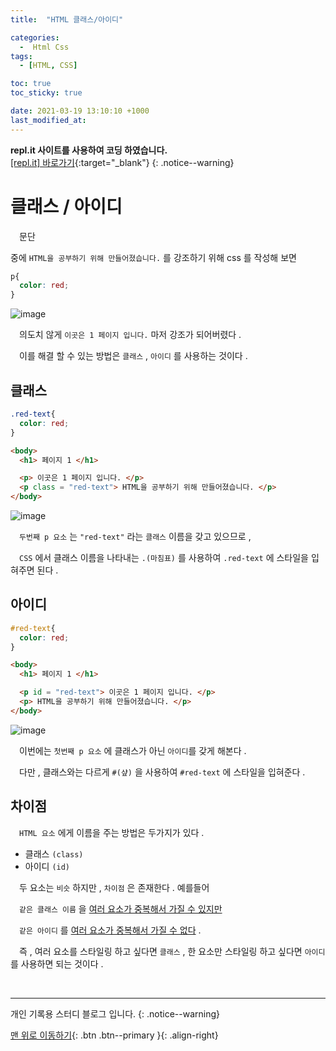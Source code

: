 ```yaml
---
title:  "HTML 클래스/아이디" 

categories:
  -  Html Css
tags:
  - [HTML, CSS]

toc: true
toc_sticky: true

date: 2021-03-19 13:10:10 +1000
last_modified_at: 
---
```

**repl.it 사이트를 사용하여 코딩 하였습니다.**   
[[repl.it] 바로가기](https://replit.com/){:target="_blank"}
{: .notice--warning}

# 클래스 / 아이디

　문단 <p> 중에 `HTML을 공부하기 위해 만들어졌습니다.` 를 강조하기 위해 css 를 작성해 보면

```css
p{
  color: red;
}
```
![image](https://user-images.githubusercontent.com/50429028/111738873-7357c980-88c5-11eb-864d-66d51a1a6883.png)

　의도치 않게 `이곳은 1 페이지 입니다.` 마저 강조가 되어버렸다 .

　이를 해결 할 수 있는 방법은 `클래스` , `아이디` 를 사용하는 것이다 .

## 클래스

```css
.red-text{
  color: red;
}
```
```html
<body>
  <h1> 페이지 1 </h1>

  <p> 이곳은 1 페이지 입니다. </p>
  <p class = "red-text"> HTML을 공부하기 위해 만들어졌습니다. </p>
</body>
```

![image](https://user-images.githubusercontent.com/50429028/111739489-77d0b200-88c6-11eb-99e6-0753e0e9811c.png)

　`두번째 p 요소` 는 `"red-text"` 라는 `클래스` 이름을 갖고 있으므로 , 

　`CSS` 에서 클래스 이름을 나타내는 `.(마침표)` 를 사용하여 `.red-text` 에 스타일을 입혀주면 된다 .

## 아이디

```css
#red-text{
  color: red;
}
```
```html
<body>
  <h1> 페이지 1 </h1>

  <p id = "red-text"> 이곳은 1 페이지 입니다. </p>
  <p> HTML을 공부하기 위해 만들어졌습니다. </p>
</body>
```

![image](https://user-images.githubusercontent.com/50429028/111739947-355ba500-88c7-11eb-9c41-506c93149118.png)

　이번에는 `첫번째 p 요소` 에 클래스가 아닌 `아이디`를 갖게 해본다 .

　다만 , 클래스와는 다르게 `#(샾)` 을 사용하여 `#red-text` 에 스타일을 입혀준다 .

## 차이점

　`HTML 요소` 에게 이름을 주는 방법은 두가지가 있다 .

- 클래스 `(class)`
- 아이디 `(id)`

　두 요소는 `비슷` 하지만 , `차이점` 은 존재한다 . 예를들어

　`같은 클래스 이름` 을 <u>여러 요소가 중복해서 가질 수 있지만</u>  

　`같은 아이디` 를 <u>여러 요소가 중복해서 가질 수 없다</u> .

　즉 , 여러 요소를 스타일링 하고 싶다면 `클래스` , 한 요소만 스타일링 하고 싶다면 `아이디` 를 사용하면 되는 것이다 .

<br>

***

개인 기록용 스터디 블로그 입니다.
{: .notice--warning}

[맨 위로 이동하기](#){: .btn .btn--primary }{: .align-right}